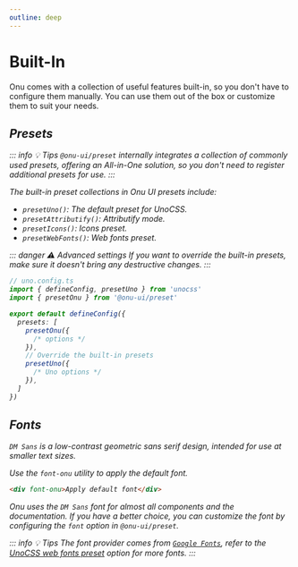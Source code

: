 ```yaml
---
outline: deep
---
```


# Built-In

Onu comes with a collection of useful features built-in, so you don't have to configure them manually. You can use them out of the box or customize them to suit your needs.

## <i i-logos-unocss /> Presets

::: info 💡 Tips
`@onu-ui/preset` internally integrates a collection of commonly used presets, offering an All-in-One solution, so you don't need to register additional presets for use.
:::

The built-in preset collections in Onu UI presets include:

- `presetUno()`: The default preset for UnoCSS.
- `presetAttributify()`: Attributify mode.
- `presetIcons()`: Icons preset.
- `presetWebFonts()`: Web fonts preset.

::: danger ⚠️ Advanced settings
If you want to override the built-in presets, make sure it doesn't bring any destructive changes.
:::

```ts twoslash {10-13}
// uno.config.ts
import { defineConfig, presetUno } from 'unocss'
import { presetOnu } from '@onu-ui/preset'

export default defineConfig({
  presets: [
    presetOnu({
      /* options */
    }),
    // Override the built-in presets
    presetUno({
      /* Uno options */
    }),
  ]
})
```

## <i i-carbon:text-font /> Fonts

`DM Sans` is a low-contrast geometric sans serif design, intended for use at smaller text sizes.

Use the `font-onu` utility to apply the default font.

```html
<div font-onu>Apply default font</div>
```

Onu uses the `DM Sans` font for almost all components and the documentation. If you have a better choice, you can customize the font by configuring the `font` option in `@onu-ui/preset`.

::: info 💡 Tips
The font provider comes from [`Google Fonts`](https://fonts.google.com/), refer to the [UnoCSS web fonts preset](https://unocss.dev/presets/web-fonts#fonts) option for more fonts.
:::

